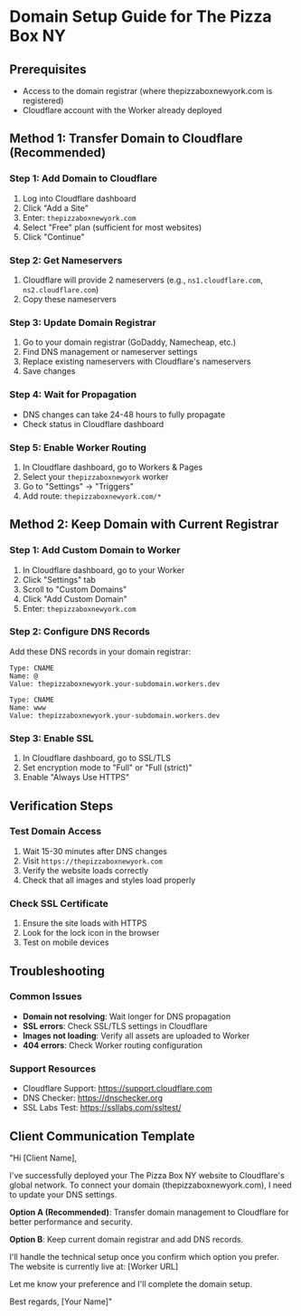 # Domain Setup Guide for The Pizza Box NY

## Prerequisites
- Access to the domain registrar (where thepizzaboxnewyork.com is registered)
- Cloudflare account with the Worker already deployed

## Method 1: Transfer Domain to Cloudflare (Recommended)

### Step 1: Add Domain to Cloudflare
1. Log into Cloudflare dashboard
2. Click "Add a Site"
3. Enter: `thepizzaboxnewyork.com`
4. Select "Free" plan (sufficient for most websites)
5. Click "Continue"

### Step 2: Get Nameservers
1. Cloudflare will provide 2 nameservers (e.g., `ns1.cloudflare.com`, `ns2.cloudflare.com`)
2. Copy these nameservers

### Step 3: Update Domain Registrar
1. Go to your domain registrar (GoDaddy, Namecheap, etc.)
2. Find DNS management or nameserver settings
3. Replace existing nameservers with Cloudflare's nameservers
4. Save changes

### Step 4: Wait for Propagation
- DNS changes can take 24-48 hours to fully propagate
- Check status in Cloudflare dashboard

### Step 5: Enable Worker Routing
1. In Cloudflare dashboard, go to Workers & Pages
2. Select your `thepizzaboxnewyork` worker
3. Go to "Settings" → "Triggers"
4. Add route: `thepizzaboxnewyork.com/*`

## Method 2: Keep Domain with Current Registrar

### Step 1: Add Custom Domain to Worker
1. In Cloudflare dashboard, go to your Worker
2. Click "Settings" tab
3. Scroll to "Custom Domains"
4. Click "Add Custom Domain"
5. Enter: `thepizzaboxnewyork.com`

### Step 2: Configure DNS Records
Add these DNS records in your domain registrar:

```
Type: CNAME
Name: @
Value: thepizzaboxnewyork.your-subdomain.workers.dev

Type: CNAME  
Name: www
Value: thepizzaboxnewyork.your-subdomain.workers.dev
```

### Step 3: Enable SSL
1. In Cloudflare dashboard, go to SSL/TLS
2. Set encryption mode to "Full" or "Full (strict)"
3. Enable "Always Use HTTPS"

## Verification Steps

### Test Domain Access
1. Wait 15-30 minutes after DNS changes
2. Visit `https://thepizzaboxnewyork.com`
3. Verify the website loads correctly
4. Check that all images and styles load properly

### Check SSL Certificate
1. Ensure the site loads with HTTPS
2. Look for the lock icon in the browser
3. Test on mobile devices

## Troubleshooting

### Common Issues
- **Domain not resolving**: Wait longer for DNS propagation
- **SSL errors**: Check SSL/TLS settings in Cloudflare
- **Images not loading**: Verify all assets are uploaded to Worker
- **404 errors**: Check Worker routing configuration

### Support Resources
- Cloudflare Support: https://support.cloudflare.com
- DNS Checker: https://dnschecker.org
- SSL Labs Test: https://ssllabs.com/ssltest/

## Client Communication Template

"Hi [Client Name],

I've successfully deployed your The Pizza Box NY website to Cloudflare's global network. To connect your domain (thepizzaboxnewyork.com), I need to update your DNS settings.

**Option A (Recommended)**: Transfer domain management to Cloudflare for better performance and security.

**Option B**: Keep current domain registrar and add DNS records.

I'll handle the technical setup once you confirm which option you prefer. The website is currently live at: [Worker URL]

Let me know your preference and I'll complete the domain setup.

Best regards,
[Your Name]"
